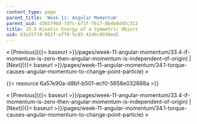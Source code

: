 ```yaml
---
content_type: page
parent_title: 'Week 11: Angular Momentum'
parent_uid: d36579bd-7dfc-b71f-7617-8b4b8d45c312
title: 33.5 Kinetic Energy of a Symmetric Object
uid: 83e25719-052f-e7f0-5c93-414bc8930ed2
---
```


« [Previous]({{< baseurl >}}/pages/week-11-angular-momentum/33.4-if-momentum-is-zero-then-angular-momentum-is-independent-of-origin) | [Next]({{< baseurl >}}/pages/week-11-angular-momentum/34.1-torque-causes-angular-momentum-to-change-point-particle) »

{{< resource 6a57e90a-d8bf-b501-ecf0-5658e032688a >}}

« [Previous]({{< baseurl >}}/pages/week-11-angular-momentum/33.4-if-momentum-is-zero-then-angular-momentum-is-independent-of-origin) | [Next]({{< baseurl >}}/pages/week-11-angular-momentum/34.1-torque-causes-angular-momentum-to-change-point-particle) »
